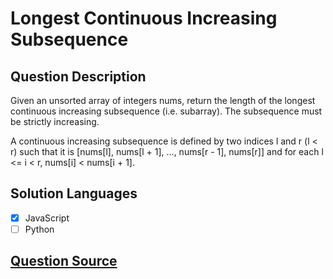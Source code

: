 # Longest Continuous Increasing Subsequence

## Question Description

Given an unsorted array of integers nums, return the length of the longest continuous increasing subsequence (i.e. subarray). The subsequence must be strictly increasing.

A continuous increasing subsequence is defined by two indices l and r (l < r) such that it is [nums[l], nums[l + 1], ..., nums[r - 1], nums[r]] and for each l <= i < r, nums[i] < nums[i + 1].

## Solution Languages

- [x] JavaScript
- [ ] Python

## [Question Source](https://leetcode.com/problems/longest-continuous-increasing-subsequence)
